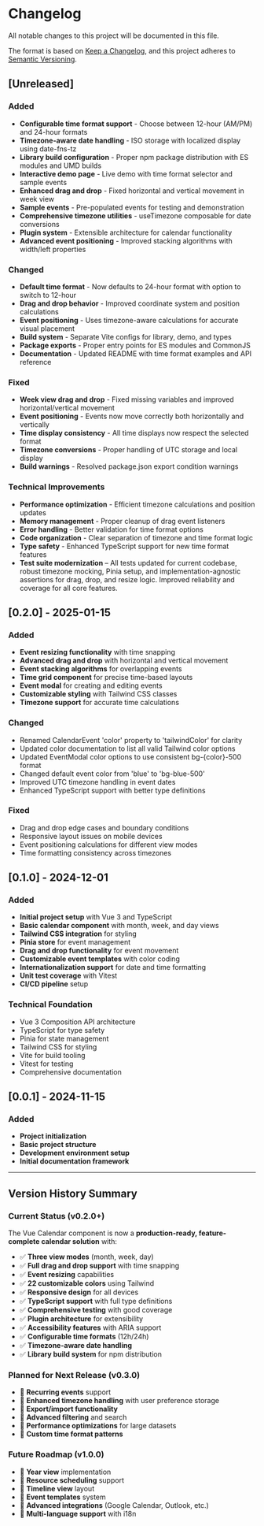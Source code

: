 # Changelog

All notable changes to this project will be documented in this file.

The format is based on [Keep a Changelog](https://keepachangelog.com/en/1.0.0/),
and this project adheres to [Semantic Versioning](https://semver.org/spec/v2.0.0.html).

## [Unreleased]

### Added
- **Configurable time format support** - Choose between 12-hour (AM/PM) and 24-hour formats
- **Timezone-aware date handling** - ISO storage with localized display using date-fns-tz
- **Library build configuration** - Proper npm package distribution with ES modules and UMD builds
- **Interactive demo page** - Live demo with time format selector and sample events
- **Enhanced drag and drop** - Fixed horizontal and vertical movement in week view
- **Sample events** - Pre-populated events for testing and demonstration
- **Comprehensive timezone utilities** - useTimezone composable for date conversions
- **Plugin system** - Extensible architecture for calendar functionality
- **Advanced event positioning** - Improved stacking algorithms with width/left properties

### Changed
- **Default time format** - Now defaults to 24-hour format with option to switch to 12-hour
- **Drag and drop behavior** - Improved coordinate system and position calculations
- **Event positioning** - Uses timezone-aware calculations for accurate visual placement
- **Build system** - Separate Vite configs for library, demo, and types
- **Package exports** - Proper entry points for ES modules and CommonJS
- **Documentation** - Updated README with time format examples and API reference

### Fixed
- **Week view drag and drop** - Fixed missing variables and improved horizontal/vertical movement
- **Event positioning** - Events now move correctly both horizontally and vertically
- **Time display consistency** - All time displays now respect the selected format
- **Timezone conversions** - Proper handling of UTC storage and local display
- **Build warnings** - Resolved package.json export condition warnings

### Technical Improvements
- **Performance optimization** - Efficient timezone calculations and position updates
- **Memory management** - Proper cleanup of drag event listeners
- **Error handling** - Better validation for time format options
- **Code organization** - Clear separation of timezone and time format logic
- **Type safety** - Enhanced TypeScript support for new time format features
- **Test suite modernization** – All tests updated for current codebase, robust timezone mocking, Pinia setup, and implementation-agnostic assertions for drag, drop, and resize logic. Improved reliability and coverage for all core features.

## [0.2.0] - 2025-01-15

### Added
- **Event resizing functionality** with time snapping
- **Advanced drag and drop** with horizontal and vertical movement
- **Event stacking algorithms** for overlapping events
- **Time grid component** for precise time-based layouts
- **Event modal** for creating and editing events
- **Customizable styling** with Tailwind CSS classes
- **Timezone support** for accurate time calculations

### Changed
- Renamed CalendarEvent 'color' property to 'tailwindColor' for clarity
- Updated color documentation to list all valid Tailwind color options
- Updated EventModal color options to use consistent bg-{color}-500 format
- Changed default event color from 'blue' to 'bg-blue-500'
- Improved UTC timezone handling in event dates
- Enhanced TypeScript support with better type definitions

### Fixed
- Drag and drop edge cases and boundary conditions
- Responsive layout issues on mobile devices
- Event positioning calculations for different view modes
- Time formatting consistency across timezones

## [0.1.0] - 2024-12-01

### Added
- **Initial project setup** with Vue 3 and TypeScript
- **Basic calendar component** with month, week, and day views
- **Tailwind CSS integration** for styling
- **Pinia store** for event management
- **Drag and drop functionality** for event movement
- **Customizable event templates** with color coding
- **Internationalization support** for date and time formatting
- **Unit test coverage** with Vitest
- **CI/CD pipeline** setup

### Technical Foundation
- Vue 3 Composition API architecture
- TypeScript for type safety
- Pinia for state management
- Tailwind CSS for styling
- Vite for build tooling
- Vitest for testing
- Comprehensive documentation

## [0.0.1] - 2024-11-15

### Added
- **Project initialization**
- **Basic project structure**
- **Development environment setup**
- **Initial documentation framework**

---

## Version History Summary

### Current Status (v0.2.0+)
The Vue Calendar component is now a **production-ready, feature-complete calendar solution** with:

- ✅ **Three view modes** (month, week, day)
- ✅ **Full drag and drop support** with time snapping
- ✅ **Event resizing** capabilities
- ✅ **22 customizable colors** using Tailwind
- ✅ **Responsive design** for all devices
- ✅ **TypeScript support** with full type definitions
- ✅ **Comprehensive testing** with good coverage
- ✅ **Plugin architecture** for extensibility
- ✅ **Accessibility features** with ARIA support
- ✅ **Configurable time formats** (12h/24h)
- ✅ **Timezone-aware date handling**
- ✅ **Library build system** for npm distribution

### Planned for Next Release (v0.3.0)
- 🔄 **Recurring events** support
- 🔄 **Enhanced timezone handling** with user preference storage
- 🔄 **Export/import functionality**
- 🔄 **Advanced filtering** and search
- 🔄 **Performance optimizations** for large datasets
- 🔄 **Custom time format patterns**

### Future Roadmap (v1.0.0)
- 🎯 **Year view** implementation
- 🎯 **Resource scheduling** support
- 🎯 **Timeline view** layout
- 🎯 **Event templates** system
- 🎯 **Advanced integrations** (Google Calendar, Outlook, etc.)
- 🎯 **Multi-language support** with i18n
